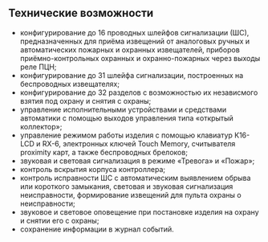 ## Технические возможности

* конфигурирование до 16 проводных шлейфов сигнализации (ШС), предназначенных для приёма извещений от аналоговых ручных и автоматических пожарных и охранных извещателей, приборов приёмно-контрольных охранных и охранно-пожарных через выходы реле ПЦН;
* конфигурирование до 31 шлейфа сигнализации, построенных на беспроводных извещателях;
* конфигурирование до 32 разделов с возможностью их независмого взятия под охрану и снятия с охраны;
* управление исполнительными устройствами и средствами автоматики с помощью выходов управления типа «открытый коллектор»;
* управление режимом работы изделия с помощью клавиатур К16-LCD и RX-6, электронных ключей Touch Memory, считывателя рroximity карт, а также беспроводных брелоков;
* звуковая и световая сигнализация в режиме «Тревога» и «Пожар»;
* контроль вскрытия корпуса контроллера;
* контроль исправности ШС с автоматическим выявлением обрыва или короткого замыкания, световая и звуковая сигнализация неисправности, формирование извещений для пульта охраны о неисправности;
* звуковое и световое оповещение при постановке изделия на охрану и снятии его с охраны;
* сохранение информации в журнал событий.
